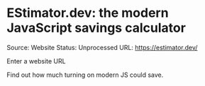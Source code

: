 # EStimator.dev: the modern JavaScript savings calculator

Source: Website
Status: Unprocessed
URL: https://estimator.dev/

Enter a website URL

Find out how much turning on modern JS could save.